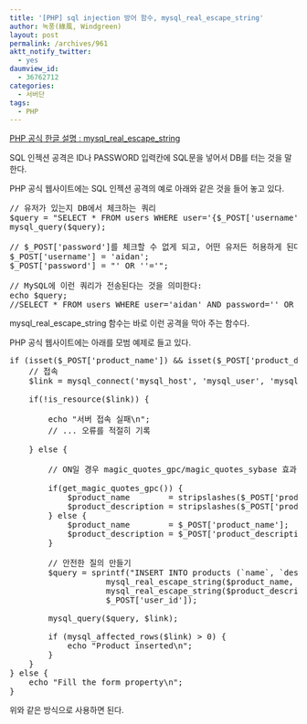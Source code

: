 ```yaml
---
title: '[PHP] sql injection 방어 함수, mysql_real_escape_string'
author: 녹풍(綠風, Windgreen)
layout: post
permalink: /archives/961
aktt_notify_twitter:
  - yes
daumview_id:
  - 36762712
categories:
  - 서버단
tags:
  - PHP
---
```

[PHP 공식 한글 설명 : mysql\_real\_escape_string][1]

SQL 인젝션 공격은 ID나 PASSWORD 입력칸에 SQL문을 넣어서 DB를 터는 것을 말한다.

PHP 공식 웹사이트에는 SQL 인젝션 공격의 예로 아래와 같은 것을 들어 놓고 있다.

<pre class="brush:php">// 유저가 있는지 DB에서 체크하는 쿼리
$query = "SELECT * FROM users WHERE user=&#039;{$_POST[&#039;username&#039;]}&#039; AND password=&#039;{$_POST[&#039;password&#039;]}&#039;";
mysql_query($query);

// $_POST[&#039;password&#039;]를 체크할 수 없게 되고, 어떤 유저든 허용하게 된다. 예를 들면:
$_POST[&#039;username&#039;] = &#039;aidan&#039;;
$_POST[&#039;password&#039;] = "&#039; OR &#039;&#039;=&#039;";

// MySQL에 이런 쿼리가 전송된다는 것을 의미한다:
echo $query;
//SELECT * FROM users WHERE user=&#039;aidan&#039; AND password=&#039;&#039; OR &#039;&#039;=&#039;&#039;</pre>

mysql\_real\_escape_string 함수는 바로 이런 공격을 막아 주는 함수다.

PHP 공식 웹사이트에는 아래를 모범 예제로 들고 있다.

<pre class="brush:php">if (isset($_POST[&#039;product_name&#039;]) && isset($_POST[&#039;product_description&#039;]) && isset($_POST[&#039;user_id&#039;])) {
    // 접속
    $link = mysql_connect(&#039;mysql_host&#039;, &#039;mysql_user&#039;, &#039;mysql_password&#039;);

    if(!is_resource($link)) {

        echo "서버 접속 실패\n";
        // ... 오류를 적절히 기록

    } else {

        // ON일 경우 magic_quotes_gpc/magic_quotes_sybase 효과 제거

        if(get_magic_quotes_gpc()) {
            $product_name        = stripslashes($_POST[&#039;product_name&#039;]);
            $product_description = stripslashes($_POST[&#039;product_description&#039;]);
        } else {
            $product_name        = $_POST[&#039;product_name&#039;];
            $product_description = $_POST[&#039;product_description&#039;];
        }

        // 안전한 질의 만들기
        $query = sprintf("INSERT INTO products (`name`, `description`, `user_id`) VALUES (&#039;%s&#039;, &#039;%s&#039;, %d)",
                    mysql_real_escape_string($product_name, $link),
                    mysql_real_escape_string($product_description, $link),
                    $_POST[&#039;user_id&#039;]);

        mysql_query($query, $link);

        if (mysql_affected_rows($link) &gt; 0) {
            echo "Product inserted\n";
        }
    }
} else {
    echo "Fill the form property\n";
}</pre>

위와 같은 방식으로 사용하면 된다.

 [1]: http://www.php.net/manual/kr/function.mysql-real-escape-string.php